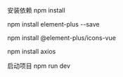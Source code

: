 安装依赖
npm install 

npm install element-plus --save

npm install @element-plus/icons-vue

npm install axios


启动项目 npm run dev
